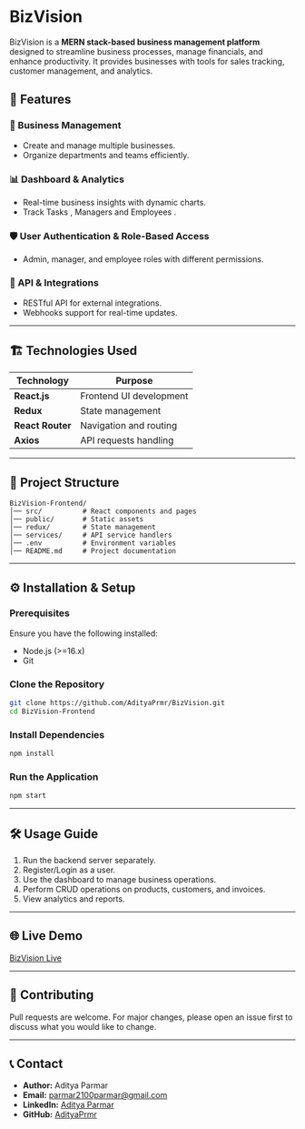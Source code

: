 # BizVision

BizVision is a **MERN stack-based business management platform** designed to streamline business processes, manage financials, and enhance productivity. It provides businesses with tools for sales tracking, customer management, and analytics.

## 🚀 Features

### 🏢 Business Management
- Create and manage multiple businesses.
- Organize departments and teams efficiently.

### 📊 Dashboard & Analytics
- Real-time business insights with dynamic charts.
- Track Tasks , Managers and Employees .


### 🛡️ User Authentication & Role-Based Access
- Admin, manager, and employee roles with different permissions.


### 🔗 API & Integrations
- RESTful API for external integrations.
- Webhooks support for real-time updates.

---

## 🏗️ Technologies Used

| Technology | Purpose |
|------------|---------|
| **React.js** | Frontend UI development |
| **Redux** | State management |
| **React Router** | Navigation and routing |
| **Axios** | API requests handling |


---

## 📂 Project Structure
```
BizVision-Frontend/
│── src/          # React components and pages
│── public/       # Static assets
│── redux/        # State management
│── services/     # API service handlers
│── .env          # Environment variables
│── README.md     # Project documentation
```

---

## ⚙️ Installation & Setup

### Prerequisites
Ensure you have the following installed:
- Node.js (>=16.x)
- Git

### Clone the Repository
```sh
git clone https://github.com/AdityaPrmr/BizVision.git
cd BizVision-Frontend
```

### Install Dependencies
```sh
npm install
```

### Run the Application
```sh
npm start
```


---

## 🛠️ Usage Guide
1. Run the backend server separately.
2. Register/Login as a user.
3. Use the dashboard to manage business operations.
4. Perform CRUD operations on products, customers, and invoices.
5. View analytics and reports.

---


## 🌐 Live Demo
[BizVision Live](https://adityaprmr.github.io/BizVision/)

---

## 🤝 Contributing
Pull requests are welcome. For major changes, please open an issue first to discuss what you would like to change.

---

## 📞 Contact
- **Author:** Aditya Parmar  
- **Email:** parmar2100parmar@gmail.com  
- **LinkedIn:** [Aditya Parmar](www.linkedin.com/in/adityaparmar-)  
- **GitHub:** [AdityaPrmr](https://github.com/AdityaPrmr)  
